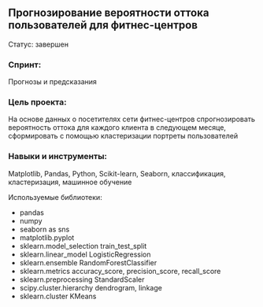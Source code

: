 ## Прогнозирование вероятности оттока пользователей для фитнес-центров
Статус: завершен

### Спринт: 
Прогнозы и предсказания

### Цель проекта:
На основе данных о посетителях сети фитнес-центров спрогнозировать вероятность оттока для каждого клиента в следующем месяце, сформировать с помощью кластеризации портреты пользователей

### Навыки и инструменты:
Matplotlib, Pandas, Python, Scikit-learn, Seaborn, классификация, кластеризация, машинное обучение

Используемые библиотеки:
- pandas
- numpy
- seaborn as sns
- matplotlib.pyplot
- sklearn.model_selection train_test_split
- sklearn.linear_model LogisticRegression
- sklearn.ensemble RandomForestClassifier
- sklearn.metrics accuracy_score, precision_score, recall_score
- sklearn.preprocessing StandardScaler
- scipy.cluster.hierarchy dendrogram, linkage
- sklearn.cluster KMeans
